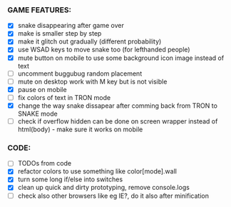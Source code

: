 ### GAME FEATURES:

- [x] snake disappearing after game over
 - [x] make is smaller step by step
 - [x] make it glitch out gradually (different probability)
- [x] use WSAD keys to move snake too (for lefthanded people)
- [x] mute button on mobile to use some background icon image instead of text
- [ ] uncomment buggubug random placement
- [ ] mute on desktop work with M key but is not visible
- [x] pause on mobile
- [ ] fix colors of text in TRON mode
- [x] change the way snake dissapear after comming back from TRON to SNAKE mode
- [ ] check if overflow hidden can be done on screen wrapper instead of html(body) - make sure it works on mobile

### CODE:

- [ ] TODOs from code
- [x] refactor colors to use something like color[mode].wall
- [x] turn some long if/else into switches
- [x] clean up quick and dirty prototyping, remove console.logs
- [ ] check also other browsers like eg IE?, do it also after minification
